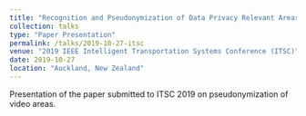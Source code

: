 ```yaml
---
title: "Recognition and Pseudonymization of Data Privacy Relevant Areas in Videos for Compliance with GDPR"
collection: talks
type: "Paper Presentation"
permalink: /talks/2019-10-27-itsc
venue: "2019 IEEE Intelligent Transportation Systems Conference (ITSC)"
date: 2019-10-27
location: "Auckland, New Zealand"
---
```


Presentation of the paper submitted to ITSC 2019 on pseudonymization of video areas.
